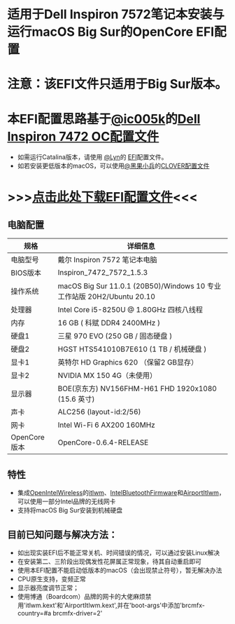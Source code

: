 # 适用于Dell Inspiron 7572笔记本安装与运行macOS Big Sur的OpenCore EFI配置
# 注意：该EFI文件只适用于Big Sur版本。
# 本EFI配置思路基于[@ic005k](https://github.com/ic005k)的[Dell Inspiron 7472 OC配置文件](https://github.com/ic005k/DELL7472)
* 如需运行Catalina版本，请使用 [@Lyn](https://github.com/lyngogogog)的 [EFI](https://github.com/lyngogogog/Dell-7472-7572-Hackintosh-EFI)配置文件。
* 如若安装更低版本的macOS，可以使用[@黑果小兵](https://github.com/daliansky)的[CLOVER配置文件](https://github.com/daliansky/Dell-Inspiron-7560-Hackintosh)
# >>>[点击此处下载EFI配置文件](https://github.com/iXeor/Dell-Inspiron-7572-BigSur-OC/releases/download/r1.0/EFI.zip)<<<
## 电脑配置

| 规格     | 详细信息                                                     |
| -------- | ------------------------------------------------------------ |
| 电脑型号 | 戴尔 Inspiron 7572 笔记本电脑                                |
| BIOS版本 | Inspiron_7472_7572_1.5.3                               |
| 操作系统 | macOS Big Sur 11.0.1 (20B50)/Windows 10 专业工作站版 20H2/Ubuntu 20.10       |
| 处理器   | Intel Core i5-8250U @ 1.80GHz 四核八线程                          |
| 内存     | 16 GB ( 科赋 DDR4 2400MHz )                                |
| 硬盘1     | 三星 970 EVO (250 GB / 固态硬盘 )                          |
| 硬盘2     | HGST HTS541010B7E610 (1 TB / 机械硬盘 )                          |
| 显卡1     | 英特尔 HD Graphics 620 （保留2 GB显存）             |
| 显卡2     | NVIDIA MX 150 4G（未使用）              |
| 显示器   | BOE(京东方) NV156FHM-H61 FHD 1920x1080 (15.6 英寸)                       |
| 声卡     | ALC256 (layout-id:2/56)                                      |
| 网卡     | Intel Wi-Fi 6 AX200 160MHz                      |
| OpenCore版本     | OpenCore-0.6.4-RELEASE                      |

## 特性

* 集成[OpenIntelWireless](https://github.com/OpenIntelWireless)的[itlwm](https://github.com/OpenIntelWireless/itlwm)、[IntelBluetoothFirmware](https://github.com/OpenIntelWireless/IntelBluetoothFirmware)和[AirportItlwm](https://github.com/OpenIntelWireless/itlwm/tree/master/AirportItlwm)，可以使用一部分Intel品牌的无线网卡
* 支持将macOS Big Sur安装到机械硬盘

## 目前已知问题与解决方法：

* 如出现实装EFI后不能正常关机、时间错误的情况，可以通过安装Linux解决
* 在安装第二、三阶段出现偶发性花屏属正常现象，待其自动重启即可
* 使用本EFI配置不能启动低版本的macOS（会出现禁止符号），暂无解决办法
* CPU原生支持，变频正常
* 显示器亮度调节正常；
* 使用博通（Boardcom）品牌的网卡的大佬麻烦禁用'itlwm.kext'和'AirportItlwm.kext',并在'boot-args'中添加'brcmfx-country=#a brcmfx-driver=2'

